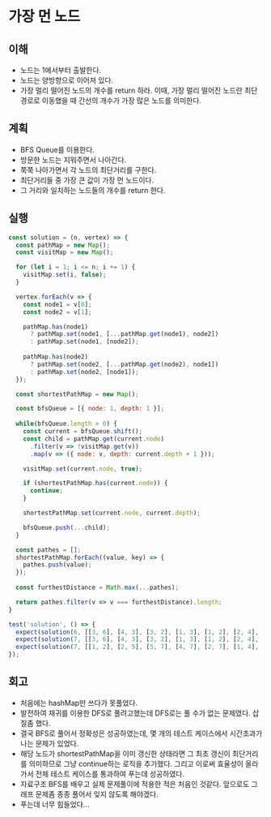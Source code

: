 # 가장 먼 노드

## 이해

- 노드는 1에서부터 출발한다.
- 노드는 양방향으로 이어져 있다.
- 가장 멀리 떨어진 노드의 개수를 return 하라. 이때, 가장 멀리 떨어진 노드란 최단 경로로 이동했을 때 간선의 개수가 가장 많은 노드를 의미한다.

## 계획

- BFS Queue를 이용한다.
- 방문한 노드는 지워주면서 나아간다.
- 쭉쭉 나아가면서 각 노드의 최단거리를 구한다.
- 최단거리들 중 가장 큰 값이 가장 먼 노드이다.
- 그 거리와 일치하는 노드들의 개수를 return 한다.

## 실행

```javascript
const solution = (n, vertex) => {
  const pathMap = new Map();
  const visitMap = new Map();

  for (let i = 1; i <= n; i += 1) {
    visitMap.set(i, false);
  }

  vertex.forEach(v => {
    const node1 = v[0];
    const node2 = v[1];

    pathMap.has(node1)
      ? pathMap.set(node1, [...pathMap.get(node1), node2])
      : pathMap.set(node1, [node2]);
  
    pathMap.has(node2)
      ? pathMap.set(node2, [...pathMap.get(node2), node1])
      : pathMap.set(node2, [node1]);
  });

  const shortestPathMap = new Map();

  const bfsQueue = [{ node: 1, depth: 1 }];
  
  while(bfsQueue.length > 0) {
    const current = bfsQueue.shift();
    const child = pathMap.get(current.node)
      .filter(v => !visitMap.get(v))
      .map(v => ({ node: v, depth: current.depth + 1 }));

    visitMap.set(current.node, true);

    if (shortestPathMap.has(current.node)) {
      continue;
    }

    shortestPathMap.set(current.node, current.depth);

    bfsQueue.push(...child);
  }

  const pathes = [];
  shortestPathMap.forEach((value, key) => {
    pathes.push(value);
  });
  
  const furthestDistance = Math.max(...pathes);

  return pathes.filter(v => v === furthestDistance).length;
}

test('solution', () => {
  expect(solution(6, [[3, 6], [4, 3], [3, 2], [1, 3], [1, 2], [2, 4], [5, 2]])).toBe(3);
  expect(solution(7, [[3, 6], [4, 3], [3, 2], [1, 3], [1, 2], [2, 4], [5, 2], [5, 7]])).toBe(1);
  expect(solution(7, [[1, 2], [2, 5], [5, 7], [4, 7], [2, 7], [1, 4], [1, 3], [3, 6], [3, 4]])).toBe(3);
});
```

## 회고

- 처음에는 hashMap만 쓰다가 못풀었다.
- 발전하여 재귀를 이용한 DFS로 풀려고했는데 DFS로는 풀 수가 없는 문제였다. 삽질좀 했다.
- 결국 BFS로 풀어서 정확성은 성공하였는데, 몇 개의 테스트 케이스에서 시간초과가 나는 문제가 있었다.
- 해당 노드가 shortestPathMap을 이미 갱신한 상태라면 그 최초 갱신이 최단거리를 의미하므로 그냥 continue하는 로직을 추가했다. 그리고 이로써 효율성이 올라가서 전체 테스트 케이스를 통과하여 푸는데 성공하였다.
- 자료구조 BFS를 배우고 실제 문제풀이에 적용한 적은 처음인 것같다. 앞으로도 그래프 문제좀 종종 풀어서 잊지 않도록 해야겠다.
- 푸는데 너무 힘들었다...
